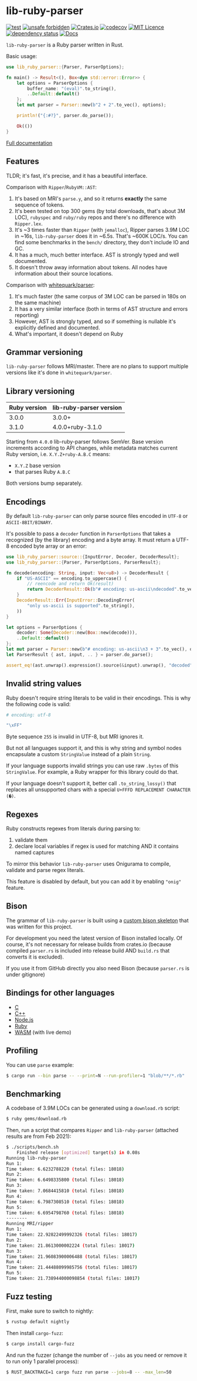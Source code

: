 # lib-ruby-parser

[![test](https://github.com/lib-ruby-parser/lib-ruby-parser/workflows/test/badge.svg?branch=master)](https://github.com/lib-ruby-parser/lib-ruby-parser/actions?query=workflow%3Atest)
[![unsafe forbidden](https://img.shields.io/badge/unsafe-forbidden-success.svg)](https://github.com/rust-secure-code/safety-dance/)
[![Crates.io](https://img.shields.io/crates/v/lib-ruby-parser?color=orange)](https://crates.io/crates/lib-ruby-parser)
[![codecov](https://codecov.io/gh/lib-ruby-parser/lib-ruby-parser/branch/master/graph/badge.svg)](https://codecov.io/gh/lib-ruby-parser/lib-ruby-parser)
[![MIT Licence](https://badges.frapsoft.com/os/mit/mit.svg?v=103)](https://opensource.org/licenses/mit-license.php)
[![dependency status](https://deps.rs/repo/github/lib-ruby-parser/lib-ruby-parser/status.svg)](https://deps.rs/repo/github/lib-ruby-parser/lib-ruby-parser)
[![Docs](https://img.shields.io/docsrs/lib-ruby-parser)](https://docs.rs/lib-ruby-parser)


`lib-ruby-parser` is a Ruby parser written in Rust.

Basic usage:

```rust
use lib_ruby_parser::{Parser, ParserOptions};

fn main() -> Result<(), Box<dyn std::error::Error>> {
    let options = ParserOptions {
        buffer_name: "(eval)".to_string(),
        ..Default::default()
    };
    let mut parser = Parser::new(b"2 + 2".to_vec(), options);

    println!("{:#?}", parser.do_parse());

    Ok(())
}
```

[Full documentation](https://docs.rs/lib-ruby-parser)

## Features

TLDR; it's fast, it's precise, and it has a beautiful interface.

Comparison with `Ripper`/`RubyVM::AST`:
1. It's based on MRI's `parse.y`, and so it returns **exactly** the same sequence of tokens.
2. It's been tested on top 300 gems (by total downloads, that's about 3M LOC), `rubyspec` and `ruby/ruby` repos and there's no difference with `Ripper.lex`.
3. It's ~3 times faster than `Ripper` (with `jemalloc`), Ripper parses 3.9M LOC in ~16s, `lib-ruby-parser` does it in ~6.5s. That's ~600K LOC/s. You can find some benchmarks in the `bench/` directory, they don't include IO and GC.
4. It has a much, much better interface. AST is strongly typed and well documented.
5. It doesn't throw away information about tokens. All nodes have information about their source locations.

Comparison with [whitequark/parser](https://github.com/whitequark/parser):
1. It's much faster (the same corpus of 3M LOC can be parsed in 180s on the same machine)
1. It has a very similar interface (both in terms of AST structure and errors reporting)
3. However, AST is strongly typed, and so if something is nullable it's explicitly defined and documented.
4. What's important, it doesn't depend on Ruby

## Grammar versioning

`lib-ruby-parser` follows MRI/master. There are no plans to support multiple versions like it's done in `whitequark/parser`.

## Library versioning

| Ruby version | lib-ruby-parser version |
|--------------|-------------------------|
| 3.0.0        | 3.0.0+                  |
| 3.1.0        | 4.0.0+ruby-3.1.0        |

Starting from `4.0.0` lib-ruby-parser follows SemVer. Base version increments according to API changes,
while metadata matches current Ruby version, i.e. `X.Y.Z+ruby-A.B.C` means:

+ `X.Y.Z` base version
+ that parses Ruby `A.B.C`

Both versions bump separately.

## Encodings

By default `lib-ruby-parser` can only parse source files encoded in `UTF-8` or `ASCII-8BIT/BINARY`.

It's possible to pass a `decoder` function in `ParserOptions` that takes a recognized (by the library) encoding and a byte array. It must return a UTF-8 encoded byte array or an error:

```rust
use lib_ruby_parser::source::{InputError, Decoder, DecoderResult};
use lib_ruby_parser::{Parser, ParserOptions, ParserResult};

fn decode(encoding: String, input: Vec<u8>) -> DecoderResult {
    if "US-ASCII" == encoding.to_uppercase() {
        // reencode and return Ok(result)
        return DecoderResult::Ok(b"# encoding: us-ascii\ndecoded".to_vec());
    }
    DecoderResult::Err(InputError::DecodingError(
        "only us-ascii is supported".to_string(),
    ))
}

let options = ParserOptions {
    decoder: Some(Decoder::new(Box::new(decode))),
    ..Default::default()
};
let mut parser = Parser::new(b"# encoding: us-ascii\n3 + 3".to_vec(), options);
let ParserResult { ast, input, .. } = parser.do_parse();

assert_eq!(ast.unwrap().expression().source(&input).unwrap(), "decoded".to_string())
```

## Invalid string values

Ruby doesn't require string literals to be valid in their encodings. This is why the following code is valid:

```ruby
# encoding: utf-8

"\xFF"
```

Byte sequence `255` is invalid in UTF-8, but MRI ignores it.

But not all languages support it, and this is why string and symbol nodes encapsulate a custom `StringValue` instead of a plain `String`.

If your language supports invalid strings you can use raw `.bytes` of this `StringValue`. For example, a Ruby wrapper for this library could do that.

If your language doesn't support it, better call `.to_string_lossy()` that replaces all unsupported chars with a special `U+FFFD REPLACEMENT CHARACTER (�)`.

## Regexes

Ruby constructs regexes from literals during parsing to:
1. validate them
2. declare local variables if regex is used for matching AND it contains named captures

To mirror this behavior `lib-ruby-parser` uses Onigurama to compile, validate and parse regex literals.

This feature is disabled by default, but you can add it by enabling `"onig"` feature.

## Bison

The grammar of `lib-ruby-parser` is built using a [custom bison skeleton](https://github.com/iliabylich/rust-bison-skeleton) that was written for this project.

For development you need the latest version of Bison installed locally. Of course, it's not necessary for release builds from crates.io (because compiled `parser.rs` is included into release build AND `build.rs` that converts it is excluded).

If you use it from GitHub directly you also need Bison (because `parser.rs` is under gitignore)

## Bindings for other languages

+ [C](https://github.com/lib-ruby-parser/c-bindings)
+ [C++](https://github.com/lib-ruby-parser/cpp-bindings)
+ [Node.js](https://github.com/lib-ruby-parser/node-bindings)
+ [Ruby](https://github.com/lib-ruby-parser/ruby-bindings)
+ [WASM](https://github.com/lib-ruby-parser/wasm-bindings) (with live demo)

## Profiling

You can use `parse` example:

```sh
$ cargo run --bin parse -- --print=N --run-profiler=1 "blob/**/*.rb"
```

## Benchmarking

A codebase of 3.9M LOCs can be generated using a `download.rb` script:

```sh
$ ruby gems/download.rb
```

Then, run a script that compares `Ripper` and `lib-ruby-parser` (attached results are from Feb 2021):

```sh
$ ./scripts/bench.sh
    Finished release [optimized] target(s) in 0.08s
Running lib-ruby-parser
Run 1:
Time taken: 6.6232788220 (total files: 18018)
Run 2:
Time taken: 6.6498335800 (total files: 18018)
Run 3:
Time taken: 7.0684415810 (total files: 18018)
Run 4:
Time taken: 6.7987308510 (total files: 18018)
Run 5:
Time taken: 6.6954798760 (total files: 18018)
--------
Running MRI/ripper
Run 1:
Time taken: 22.92822499992326 (total files: 18017)
Run 2:
Time taken: 21.8613000002224 (total files: 18017)
Run 3:
Time taken: 21.96083900006488 (total files: 18017)
Run 4:
Time taken: 21.44488099985756 (total files: 18017)
Run 5:
Time taken: 21.738944000098854 (total files: 18017)
```

## Fuzz testing

First, make sure to switch to nightly:

```sh
$ rustup default nightly
```

Then install `cargo-fuzz`:

```sh
$ cargo install cargo-fuzz
```

And run the fuzzer (change the number of `--jobs` as you need or remove it to run only 1 parallel process):

```sh
$ RUST_BACKTRACE=1 cargo fuzz run parse --jobs=8 -- -max_len=50
```
